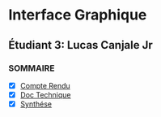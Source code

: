# Interface Graphique

## Étudiant 3: Lucas Canjale Jr

### SOMMAIRE
- [x] [Compte Rendu](CR/cr-code.md)
- [x] [Doc Technique](CR/doc-technique.md)
- [x] [Synthése](CR/syntese.md)
